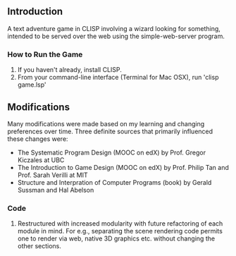 ## Introduction
A text adventure game in CLISP involving a wizard looking for something, intended to be served over the web using the simple-web-server program.

### How to Run the Game
1. If you haven't already, install CLISP.
2. From your command-line interface (Terminal for Mac OSX), run 'clisp game.lsp'


## Modifications
Many modifications were made based on my learning and changing preferences over time. Three definite sources that primarily influenced these changes were:
* The Systematic Program Design (MOOC on edX) by Prof. Gregor Kiczales at UBC
* The Introduction to Game Design (MOOC on edX) by Prof. Philip Tan and Prof. Sarah Verilli at MIT
* Structure and Interpration of Computer Programs (book) by Gerald Sussman and Hal Abelson

### Code
1. Restructured with increased modularity with future refactoring of each module in mind. For e.g., separating the scene rendering code permits one to render via web, native 3D graphics etc. without changing the other sections.
